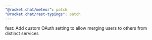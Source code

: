 ```yaml
---
"@rocket.chat/meteor": patch
"@rocket.chat/rest-typings": patch
---
```


feat: Add custom OAuth setting to allow merging users to others from distinct services
